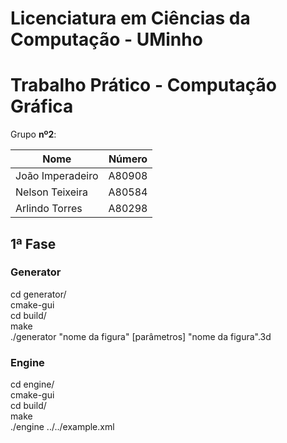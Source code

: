 # Licenciatura em Ciências da Computação - UMinho
# Trabalho Prático - Computação Gráfica
Grupo **nº2**:  

| **Nome** | Número |
|----------|--------|
| João Imperadeiro | A80908 |  
| Nelson Teixeira | A80584 |  
| Arlindo Torres | A80298 |

## 1ª Fase

### Generator
cd generator/  
cmake-gui  
cd build/  
make  
./generator "nome da figura" [parâmetros] "nome da figura".3d

### Engine
cd engine/  
cmake-gui  
cd build/  
make  
./engine ../../example.xml

